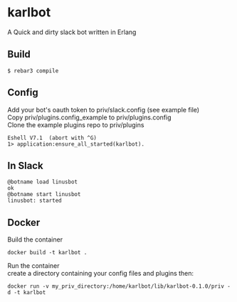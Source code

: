 karlbot
=====

A Quick and dirty slack bot written in Erlang

Build
-----

    $ rebar3 compile


Config
-----

Add your bot's oauth token to priv/slack.config (see example file)  
Copy priv/plugins.config_example to priv/plugins.config  
Clone the example plugins repo to priv/plugins  
  
    Eshell V7.1  (abort with ^G)  
    1> application:ensure_all_started(karlbot).  

In Slack
-----

    @botname load linusbot  
    ok  
    @botname start linusbot  
    linusbot: started  

Docker
-----

Build the container

    docker build -t karlbot .

Run the container  
    create a directory containing your config files and plugins then:

    docker run -v my_priv_directory:/home/karlbot/lib/karlbot-0.1.0/priv -d -t karlbot
